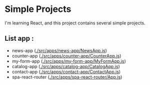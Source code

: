 # Simple Projects

I'm learning React, and this project contains several simple projects.

## List app :

- news-app ([./src/apps/news-app/NewsApp.js](./src/apps/news-app/NewsApp.js))
- counter-app ([./src/apps/counter-app/CounterApp.js](./src/apps/counter-app/CounterApp.js))
- my-form-app ([./src/apps/my-form-app/MyFormApp.js](./src/apps/my-form-app/MyFormApp.js))
- catalog-app ([./src/apps/catalog-app/CatalogApp.js](./src/apps/catalog-app/CatalogApp.js))
- contact-app ([./src/apps/contact-app/ContactApp.js](./src/apps/contact-app/ContactApp.js))
- spa-react-router ([./src/apps/spa-react-router/App.js](./src/apps/spa-react-router/App.js))
